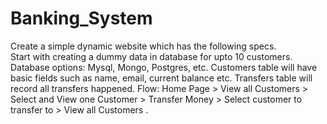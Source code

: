 # Banking_System
Create a simple dynamic website which has the following specs.  
Start with creating a dummy data in database for upto 10 customers. 
Database options: Mysql, Mongo, Postgres, etc. Customers table will have basic fields such as name, email, current balance etc. 
Transfers table will record all transfers happened. 
Flow: Home Page > View all Customers > Select and View one Customer > Transfer Money > Select customer to transfer to > View all Customers .
